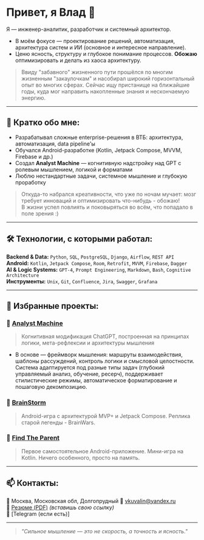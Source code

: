 # Привет, я Влад 👋

Я — инженер-аналитик, разработчик и системный архитектор.  
- В моём фокусе — проектирование решений, автоматизация, архитектура систем и ИИ (основное и интересное направление).  
- Ценю ясность, структуру и глубокое понимание процессов. **Обожаю** оптимизировать и делать из хаоса архитектуру.

> Ввиду "забавного" жизненного пути прошёлся по многим жизненным "закаулочкам" и насобирал широкий горизонтальный опыт во многих сферах.
> Сейчас ищу пристанище на ближайшие годы, куда мог направить накопленные знания и нескончаемую энергию.

---

## 🧠 Кратко обо мне:

- Разрабатывал сложные enterprise-решения в ВТБ: архитектура, автоматизация, data pipeline'ы
- Обучался Android-разработке (Kotlin, Jetpack Compose, MVVM, Firebase и др.)
- Создал **Analyst Machine** — когнитивную надстройку над GPT с ролевым мышлением, логикой и форматами
- Люблю нестандартные задачи, системное мышление и глубокую проработку

> Откуда-то набрался креативности, что уже по ночам мучает: мозг требует инноваций и оптимизировать что-нибудь - обожаю!   
> В жизни успел повлиять и поковыряться во всём, что попадало в поле зрения :)

---

## 🛠️ Технологии, с которыми работал:

**Backend & Data:** `Python`, `SQL`, `PostgreSQL`, `Django`, `Airflow`, `REST API`  
**Android:** `Kotlin`, `Jetpack Compose`, `Room`, `Retrofit`, `MVVM`, `Firebase`, `Dagger`  
**AI & Logic Systems:** `GPT-4`, `Prompt Engineering`, `Markdown`, `Bash`, `Cognitive Architecture`  
**Инструменты:** `Unix`, `Git`, `Confluence`, `Jira`, `Swagger`, `Grafana`

---

## 📌 Избранные проекты:

### 🧠 [Analyst Machine](https://github.com/Vkuvalin/Analyst-Machine)
> Когнитивная модификация ChatGPT, построенная на принципах логики, мета-рефлексии и архитектуры мышления  

- В основе — фреймворк мышления: маршруты взаимодействия, шаблоны рассуждений,
контроль логики и смысловой целостности. Система адаптируется под разные типы
задач (глубокий управляемый анализ, обучение, ресерч), поддерживает стилистические
режимы, автоматическое форматирование и пошаговую декомпозицию.

### 📱 [BrainStorm](https://github.com/Vkuvalin/BrainStorm)
> Android-игра с архитектурой MVP+ и Jetpack Compose. Реплика старой легенды - BrainWars.

### 🧩 [Find The Parent](https://github.com/Vkuvalin/FindTheParent)
> Первое самостоятельное Android-приложение. Мини-игра на Kotlin. Ничего особенного, просто на память.

---

## 📫 Контакты:

📍 Москва, Московская обл, Долгопрудный
📧 vkuvalin@yandex.ru  
🔗 [Резюме (PDF)](https://hh.ru/applicant/resumes/view?resume_id=example) *(вставишь свою ссылку)*  
🔗 [Telegram (если есть)]  

---

> _"Сильное мышление — это не скорость, а точность и ясность."_  
